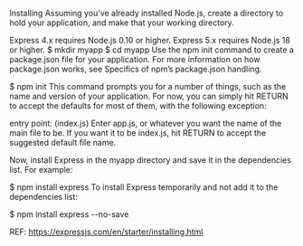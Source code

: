 Installing
Assuming you’ve already installed Node.js, create a directory to hold your application, and make that your working directory.

Express 4.x requires Node.js 0.10 or higher.
Express 5.x requires Node.js 18 or higher.
$ mkdir myapp
$ cd myapp
Use the npm init command to create a package.json file for your application. For more information on how package.json works, see Specifics of npm’s package.json handling.

$ npm init
This command prompts you for a number of things, such as the name and version of your application. For now, you can simply hit RETURN to accept the defaults for most of them, with the following exception:

entry point: (index.js)
Enter app.js, or whatever you want the name of the main file to be. If you want it to be index.js, hit RETURN to accept the suggested default file name.

Now, install Express in the myapp directory and save it in the dependencies list. For example:

$ npm install express
To install Express temporarily and not add it to the dependencies list:

$ npm install express --no-save

REF: https://expressjs.com/en/starter/installing.html
